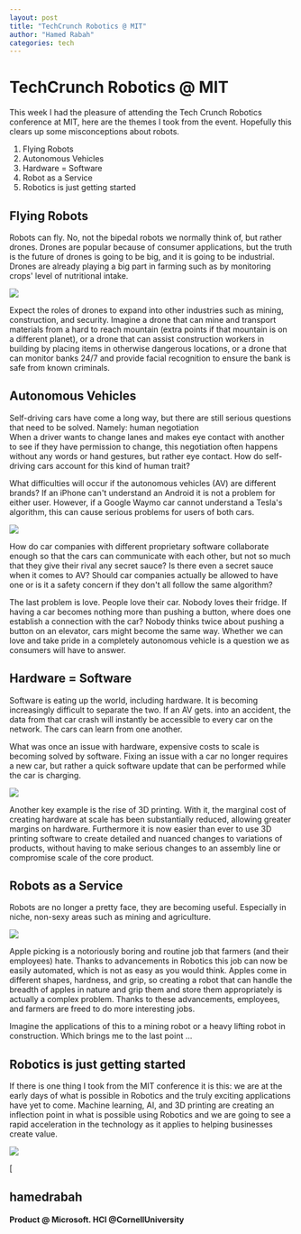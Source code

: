```yaml
---
layout: post
title: "TechCrunch Robotics @ MIT"
author: "Hamed Rabah"
categories: tech
---
```


TechCrunch Robotics @ MIT
=========================


This week I had the pleasure of attending the Tech Crunch Robotics conference at MIT, here are the themes I took from the event. Hopefully this clears up some misconceptions about robots.

1.  Flying Robots
2.  Autonomous Vehicles
3.  Hardware = Software
4.  Robot as a Service
5.  Robotics is just getting started

## Flying Robots

Robots can fly. No, not the bipedal robots we normally think of, but rather drones. Drones are popular because of consumer applications, but the truth is the future of drones is going to be big, and it is going to be industrial.\
Drones are already playing a big part in farming such as by monitoring crops' level of nutritional intake.

![](https://miro.medium.com/max/1080/1*G2vO68PYSYXSai6zh9Athw.jpeg)

Expect the roles of drones to expand into other industries such as mining, construction, and security. Imagine a drone that can mine and transport materials from a hard to reach mountain (extra points if that mountain is on a different planet), or a drone that can assist construction workers in building by placing items in otherwise dangerous locations, or a drone that can monitor banks 24/7 and provide facial recognition to ensure the bank is safe from known criminals.

## Autonomous Vehicles

Self-driving cars have come a long way, but there are still serious questions that need to be solved. Namely: human negotiation\
When a driver wants to change lanes and makes eye contact with another to see if they have permission to change, this negotiation often happens without any words or hand gestures, but rather eye contact. How do self-driving cars account for this kind of human trait?

What difficulties will occur if the autonomous vehicles (AV) are different brands? If an iPhone can't understand an Android it is not a problem for either user. However, if a Google Waymo car cannot understand a Tesla's algorithm, this can cause serious problems for users of both cars.

![](https://miro.medium.com/max/640/1*IpZQLIRKTSbBqtYM0OM4MA.jpeg)

How do car companies with different proprietary software collaborate enough so that the cars can communicate with each other, but not so much that they give their rival any secret sauce? Is there even a secret sauce when it comes to AV? Should car companies actually be allowed to have one or is it a safety concern if they don't all follow the same algorithm?

The last problem is love. People love their car. Nobody loves their fridge. If having a car becomes nothing more than pushing a button, where does one establish a connection with the car? Nobody thinks twice about pushing a button on an elevator, cars might become the same way. Whether we can love and take pride in a completely autonomous vehicle is a question we as consumers will have to answer.

## Hardware = Software

Software is eating up the world, including hardware. It is becoming increasingly difficult to separate the two. If an AV gets. into an accident, the data from that car crash will instantly be accessible to every car on the network. The cars can learn from one another.

What was once an issue with hardware, expensive costs to scale is becoming solved by software. Fixing an issue with a car no longer requires a new car, but rather a quick software update that can be performed while the car is charging.

![](https://miro.medium.com/max/600/1*FQQ1hYMATVQ1LePt0kSPFQ.jpeg)

Another key example is the rise of 3D printing. With it, the marginal cost of creating hardware at scale has been substantially reduced, allowing greater margins on hardware. Furthermore it is now easier than ever to use 3D printing software to create detailed and nuanced changes to variations of products, without having to make serious changes to an assembly line or compromise scale of the core product.

## Robots as a Service

Robots are no longer a pretty face, they are becoming useful. Especially in niche, non-sexy areas such as mining and agriculture.

![](https://miro.medium.com/max/1846/1*kIfdOCmNO3m4DK1b_oHOiA.png)

Apple picking is a notoriously boring and routine job that farmers (and their employees) hate. Thanks to advancements in Robotics this job can now be easily automated, which is not as easy as you would think. Apples come in different shapes, hardness, and grip, so creating a robot that can handle the breadth of apples in nature and grip them and store them appropriately is actually a complex problem. Thanks to these advancements, employees, and farmers are freed to do more interesting jobs.

Imagine the applications of this to a mining robot or a heavy lifting robot in construction. Which brings me to the last point ...

## Robotics is just getting started

If there is one thing I took from the MIT conference it is this: we are at the early days of what is possible in Robotics and the truly exciting applications have yet to come. Machine learning, AI, and 3D printing are creating an inflection point in what is possible using Robotics and we are going to see a rapid acceleration in the technology as it applies to helping businesses create value.

![](https://miro.medium.com/max/900/1*doISq7nDJgKnuvp9UjlALA.jpeg)

[

hamedrabah
----------

#### Product @ Microsoft. HCI @CornellUniversity
